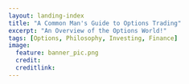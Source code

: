 ```yaml
---
layout: landing-index
title: "A Common Man's Guide to Options Trading"
excerpt: "An Overview of the Options World!"
tags: [Options, Philosophy, Investing, Finance]
image:
  feature: banner_pic.png
  credit: 
  creditlink:
---
```

